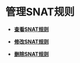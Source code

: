 # 管理SNAT规则<a name="nat_privatesnat_0000"></a>

-   **[查看SNAT规则](DNAT规则管理-私网NAT网关-31.md)**  

-   **[修改SNAT规则](DNAT规则管理-私网NAT网关-32.md)**  

-   **[删除SNAT规则](DNAT规则管理-私网NAT网关-33.md)**  


